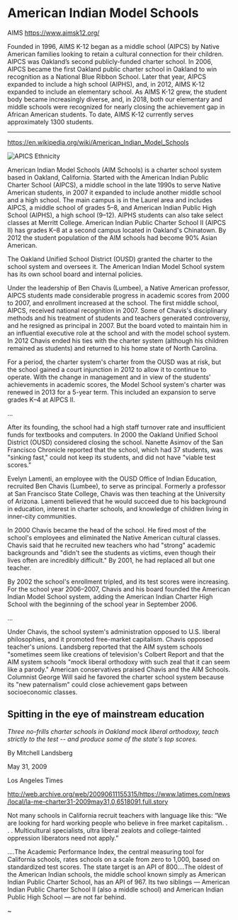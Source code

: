 American Indian Model Schools
=============================

AIMS <https://www.aimsk12.org/>

Founded in 1996, AIMS K-12 began as a middle school (AIPCS) by Native
American families looking to retain a cultural connection for their
children. AIPCS was Oakland’s second publicly-funded charter
school. In 2006, AIPCS became the first Oakland public charter school
in Oakland to win recognition as a National Blue Ribbon School. Later
that year, AIPCS expanded to include a high school (AIPHS), and, in
2012, AIMS K-12 expanded to include an elementary school. As AIMS K-12
grew, the student body became increasingly diverse, and, in 2018, both
our elementary and middle schools were recognized for nearly closing
the achievement gap in African American students. To date, AIMS K-12
currently serves approximately 1300 students.

----

<https://en.wikipedia.org/wiki/American_Indian_Model_Schools>

![APICS Ethnicity](https://upload.wikimedia.org/wikipedia/en/2/2a/AIPCS_ethnicities.png)

American Indian Model Schools (AIM Schools) is a charter school system
based in Oakland, California. Started with the American Indian Public
Charter School (AIPCS), a middle school in the late 1990s to serve
Native American students, in 2007 it expanded to include another
middle school and a high school. The main campus is in the Laurel area
and includes AIPCS, a middle school of grades 5–8, and American Indian
Public High School (AIPHS), a high school (9–12). AIPHS students can
also take select classes at Merritt College. American Indian Public
Charter School II (AIPCS II) has grades K–8 at a second campus located
in Oakland's Chinatown. By 2012 the student population of the AIM
schools had become 90% Asian American.

The Oakland Unified School District (OUSD) granted the charter to the
school system and oversees it. The American Indian Model School system
has its own school board and internal policies.

Under the leadership of Ben Chavis (Lumbee), a Native American
professor, AIPCS students made considerable progress in academic
scores from 2000 to 2007, and enrollment increased at the school. The
first middle school, AIPCS, received national recognition
in 2007. Some of Chavis's disciplinary methods and his treatment of
students and teachers generated controversy, and he resigned as
principal in 2007. But the board voted to maintain him in an
influential executive role at the school and with the model school
system. In 2012 Chavis ended his ties with the charter system
(although his children remained as students) and returned to his home
state of North Carolina.

For a period, the charter system's charter from the OUSD was at risk,
but the school gained a court injunction in 2012 to allow it to
continue to operate. With the change in management and in view of the
students' achievements in academic scores, the Model School system's
charter was renewed in 2013 for a 5-year term. This included an
expansion to serve grades K–4 at AIPCS II.

...

After its founding, the school had a high staff turnover rate and
insufficient funds for textbooks and computers. In 2000 the Oakland
Unified School District (OUSD) considered closing the school.  Nanette
Asimov of the San Francisco Chronicle reported that the school, which
had 37 students, was "sinking fast," could not keep its students, and
did not have "viable test scores."

Evelyn Lamenti, an employee with the OUSD Office of Indian Education,
recruited Ben Chavis (Lumbee), to serve as principal. Formerly a
professor at San Francisco State College, Chavis was then teaching at
the University of Arizona. Lamenti believed that he would succeed due
to his background in education, interest in charter schools, and
knowledge of children living in inner-city communities.

In 2000 Chavis became the head of the school. He fired most of the
school's employees and eliminated the Native American cultural
classes. Chavis said that he recruited new teachers who had "strong"
academic backgrounds and "didn't see the students as victims, even
though their lives often are incredibly difficult." By 2001, he had
replaced all but one teacher.

By 2002 the school's enrollment tripled, and its test scores were
increasing. For the school year 2006–2007, Chavis and his board
founded the American Indian Model School system, adding the American
Indian Charter High School with the beginning of the school year in
September 2006.

...

Under Chavis, the school system's administration opposed to
U.S. liberal philosophies, and it promoted free-market
capitalism. Chavis opposed teacher's unions. Landsberg reported that
the AIM system schools "sometimes seem like creations of television's
Colbert Report and that the AIM system schools "mock liberal orthodoxy
with such zeal that it can seem like a parody." American conservatives
praised Chavis and the AIM Schools. Columnist George Will said he
favored the charter school system because its "new paternalism" could
close achievement gaps between socioeconomic classes.


Spitting in the eye of mainstream education
-------------------------------------------

_Three no-frills charter schools in Oakland mock liberal orthodoxy,
teach strictly to the test -- and produce some of the state's top
scores._

By Mitchell Landsberg

May 31, 2009

Los Angeles Times

<http://web.archive.org/web/20090611155315/https://www.latimes.com/news/local/la-me-charter31-2009may31,0,6518091,full.story>

Not many schools in California recruit teachers with language like
this: “We are looking for hard working people who believe in free
market capitalism. . . . Multicultural specialists, ultra liberal
zealots and college-tainted oppression liberators need not apply.”

….The Academic Performance Index, the central measuring tool for
California schools, rates schools on a scale from zero to 1,000, based
on standardized test scores. The state target is an API of 800….The
oldest of the American Indian schools, the middle school known simply
as American Indian Public Charter School, has an API of 967. Its two
siblings — American Indian Public Charter School II (also a middle
school) and American Indian Public High School — are not far behind.

~
